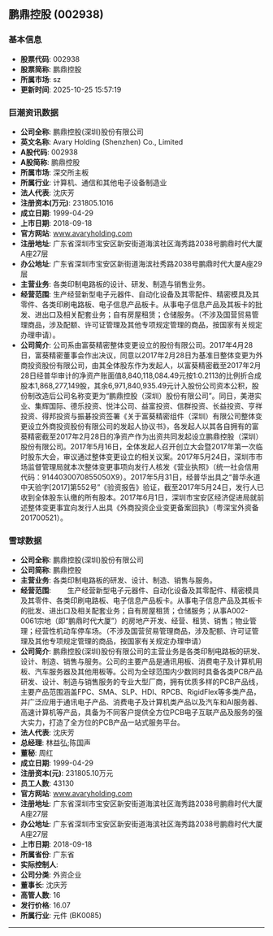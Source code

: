 ## 鹏鼎控股 (002938)

### 基本信息

- **股票代码**: 002938
- **股票简称**: 鹏鼎控股
- **所属市场**: sz
- **更新时间**: 2025-10-25 15:57:19

### 巨潮资讯数据

- **公司全称**: 鹏鼎控股(深圳)股份有限公司
- **英文名称**: Avary Holding (Shenzhen) Co., Limited
- **A股代码**: 002938
- **A股简称**: 鹏鼎控股
- **所属市场**: 深交所主板
- **所属行业**: 计算机、通信和其他电子设备制造业
- **法人代表**: 沈庆芳
- **注册资本(万元)**: 231805.1016
- **成立日期**: 1999-04-29
- **上市日期**: 2018-09-18
- **官方网站**: www.avaryholding.com
- **注册地址**: 广东省深圳市宝安区新安街道海滨社区海秀路2038号鹏鼎时代大厦A座27层
- **办公地址**: 广东省深圳市宝安区新街道海滨社秀路2038号鹏鼎时代大厦A座29层
- **主营业务**: 各类印制电路板的设计、研发、制造与销售业务。
- **经营范围**: 生产经营新型电子元器件、自动化设备及其零配件、精密模具及其零件、各类印刷电路板、电子信息产品板卡。从事电子信息产品及其板卡的批发、进出口及相关配套业务；自有房屋租赁；仓储服务。（不涉及国营贸易管理商品，涉及配额、许可证管理及其他专项规定管理的商品，按国家有关规定办理申请）。
- **公司简介**: 公司系由富葵精密整体变更设立的股份有限公司。2017年4月28日，富葵精密董事会作出决议，同意以2017年2月28日为基准日整体变更为外商投资股份有限公司，由其全体股东作为发起人，以富葵精密截至2017年2月28日经普华审计的净资产账面值8,840,118,084.49元按1:0.2113的比例折合成股本1,868,277,149股，其余6,971,840,935.49元计入股份公司资本公积，股份制改造后公司名称变更为“鹏鼎控股（深圳）股份有限公司”。同日，美港实业、集辉国际、德乐投资、悦沣公司、益富投资、信群投资、长益投资、亨祥投资、得邦投资与振碁投资签署《关于富葵精密组件（深圳）有限公司整体变更设立外商投资股份有限公司的发起人协议书》，各发起人以其各自拥有的富葵精密截至2017年2月28日的净资产作为出资共同发起设立鹏鼎控股（深圳）股份有限公司。2017年5月16日，全体发起人召开创立大会暨2017年第一次临时股东大会，审议通过整体变更设立的相关议案。2017年5月24日，深圳市市场监督管理局就本次整体变更事项向发行人核发《营业执照》（统一社会信用代码：9144030070855050X9）。2017年5月31日，经普华出具之“普华永道中天验字[2017]第552号”《验资报告》验证，截至2017年5月24日，发行人已收到全体股东认缴的所有股本。2017年6月1日，深圳市宝安区经济促进局就前述整体变更事宜向发行人出具《外商投资企业变更备案回执》（粤深宝外资备201700521）。

### 雪球数据

- **公司全称**: 鹏鼎控股(深圳)股份有限公司
- **公司简称**: 鹏鼎控股
- **主营业务**: 各类印制电路板的研发、设计、制造、销售与服务。
- **经营范围**: 　　生产经营新型电子元器件、自动化设备及其零配件、精密模具及其零件、各类印刷电路板、电子信息产品板卡。从事电子信息产品及其板卡的批发、进出口及相关配套业务；自有房屋租赁；仓储服务；从事A002-0061宗地（即“鹏鼎时代大厦”）的房地产开发、经营、租赁、销售；物业管理；经营性机动车停车场。（不涉及国营贸易管理商品，涉及配额、许可证管理及其他专项规定管理的商品，按国家有关规定办理申请）
- **公司简介**: 鹏鼎控股(深圳)股份有限公司的主营业务是各类印制电路板的研发、设计、制造、销售与服务。公司的主要产品是通讯用板、消费电子及计算机用板、汽车服务器及其他用板等。公司为全球范围内少数同时具备各类PCB产品研发、设计、制造与销售服务的专业大型厂商，拥有优质多样的PCB产品线，主要产品范围涵盖FPC、SMA、SLP、HDI、RPCB、RigidFlex等多类产品，并广泛应用于通讯电子产品、消费电子及计算机类产品以及汽车和AI服务器、高速计算机等产品，具备为不同客户提供全方位PCB电子互联产品及服务的强大实力，打造了全方位的PCB产品一站式服务平台。
- **法人代表**: 沈庆芳
- **总经理**: 林益弘;陈国声
- **董秘**: 周红
- **成立日期**: 1999-04-29
- **注册资本(元)**: 231805.10万元
- **员工人数**: 43130
- **官方网站**: www.avaryholding.com
- **注册地址**: 广东省深圳市宝安区新安街道海滨社区海秀路2038号鹏鼎时代大厦A座27层
- **办公地址**: 广东省深圳市宝安区新安街道海滨社区海秀路2038号鹏鼎时代大厦A座27层
- **上市日期**: 2018-09-18
- **所属省份**: 广东省
- **实际控制人**: 
- **公司分类**: 外资企业
- **董事长**: 沈庆芳
- **高管人数**: 16
- **发行价格**: 16.07
- **所属行业**: 元件 (BK0085)

---